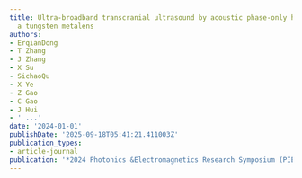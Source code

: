 ```yaml
---
title: Ultra-broadband transcranial ultrasound by acoustic phase-only hologram with
  a tungsten metalens
authors:
- ErqianDong
- T Zhang
- J Zhang
- X Su
- SichaoQu
- X Ye
- Z Gao
- C Gao
- J Hui
- ' ...'
date: '2024-01-01'
publishDate: '2025-09-18T05:41:21.411003Z'
publication_types:
- article-journal
publication: '*2024 Photonics &Electromagnetics Research Symposium (PIERS)*'
---
```

